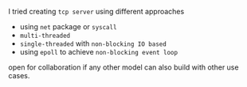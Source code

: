 I tried creating `tcp server` using different approaches 
- using `net` package or `syscall`
- `multi-threaded `
- `single-threaded` with `non-blocking IO based`
- using `epoll` to achieve `non-blocking event loop`

open for collaboration if any other model can also build with other use cases.
